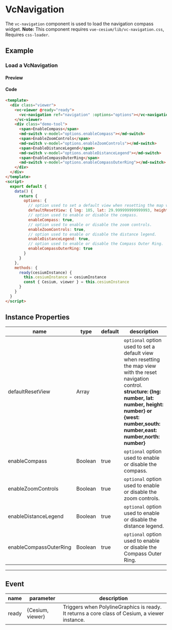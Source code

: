# VcNavigation

The `vc-navigation` component is used to load the navigation compass widget. **Note:** This component requires `vue-cesium/lib/vc-navigation.css`, Requires `css-loader`.

## Example

### Load a VcNavigation

#### Preview

<doc-preview>
  <template>
    <div class="viewer">
      <vc-viewer @ready="ready">
        <vc-navigation ref="navigation" :options="options"></vc-navigation>
      </vc-viewer>
      <div class="demo-tool">
        <span>EnableCompass</span>
        <md-switch v-model="options.enableCompass"></md-switch>
        <span>EnableZoomControls</span>
        <md-switch v-model="options.enableZoomControls"></md-switch>
        <span>EnableDistanceLegend</span>
        <md-switch v-model="options.enableDistanceLegend"></md-switch>
        <span>EnableCompassOuterRing</span>
        <md-switch v-model="options.enableCompassOuterRing"></md-switch>
      </div>
    </div>
  </template>
  <script>
    export default {
      data () {
        return {
          options: {
             // option used to set a default view when resetting the map view with the reset navigation control.{lng: number, lat: number, height: number} or rectangle{west: number,south: number,east: number,north: number}
            defaultResetView: { lng: 105, lat: 29.999999999999993, height: 19059568.497290563 },
            // option used to enable or disable the compass.
            enableCompass: true,
            // option used to enable or disable the zoom controls.
            enableZoomControls: true,
            // option used to enable or disable the distance legend.
            enableDistanceLegend: true,
            // option used to enable or disable the Compass Outer Ring.
            enableCompassOuterRing: true
          }
        }
      },
      methods: {
        ready (cesiumInstance) {
          this.cesiumInstance = cesiumInstance
          const {Cesium, viewer} = this.cesiumInstance
        }
      }
    }
  </script>
</doc-preview>

#### Code

```html
<template>
  <div class="viewer">
    <vc-viewer @ready="ready">
      <vc-navigation ref="navigation" :options="options"></vc-navigation>
    </vc-viewer>
    <div class="demo-tool">
      <span>EnableCompass</span>
      <md-switch v-model="options.enableCompass"></md-switch>
      <span>EnableZoomControls</span>
      <md-switch v-model="options.enableZoomControls"></md-switch>
      <span>EnableDistanceLegend</span>
      <md-switch v-model="options.enableDistanceLegend"></md-switch>
      <span>EnableCompassOuterRing</span>
      <md-switch v-model="options.enableCompassOuterRing"></md-switch>
    </div>
  </div>
</template>
<script>
  export default {
    data() {
      return {
        options: {
          // option used to set a default view when resetting the map view with the reset navigation control.{lng: number, lat: number, height: number} or rectangle{west: number,south: number,east: number,north: number}
          defaultResetView: { lng: 105, lat: 29.999999999999993, height: 19059568.497290563 },
          // option used to enable or disable the compass.
          enableCompass: true,
          // option used to enable or disable the zoom controls.
          enableZoomControls: true,
          // option used to enable or disable the distance legend.
          enableDistanceLegend: true,
          // option used to enable or disable the Compass Outer Ring.
          enableCompassOuterRing: true
        }
      }
    },
    methods: {
      ready(cesiumInstance) {
        this.cesiumInstance = cesiumInstance
        const { Cesium, viewer } = this.cesiumInstance
      }
    }
  }
</script>
```

## Instance Properties

<!-- prettier-ignore -->
| name | type | default | description |
| ---- | ---- | ------- | ----------- |
| defaultResetView | Array | | `optional` option used to set a default view when resetting the map view with the reset navigation control. **structure: {lng: number, lat: number, height: number} or {west: number,south: number,east: number,north: number}** |
| enableCompass | Boolean | true | `optional` option used to enable or disable the compass. |
| enableZoomControls | Boolean | true | `optional` option used to enable or disable the zoom controls. |
| enableDistanceLegend | Boolean | true | `optional` option used to enable or disable the distance legend. |
| enableCompassOuterRing | Boolean | true | `optional` option used to enable or disable the Compass Outer Ring. |

---

## Event

| name  | parameter        | description                                                                                    |
| ----- | ---------------- | ---------------------------------------------------------------------------------------------- |
| ready | {Cesium, viewer} | Triggers when PolylineGraphics is ready. It returns a core class of Cesium, a viewer instance. |
